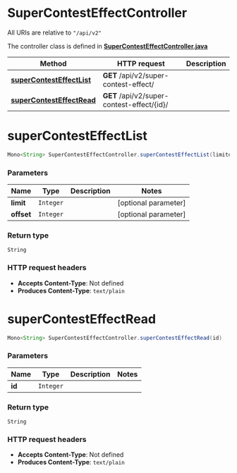 # SuperContestEffectController

All URIs are relative to `"/api/v2"`

The controller class is defined in **[SuperContestEffectController.java](../../src/main/java/org/openapitools/controller/SuperContestEffectController.java)**

Method | HTTP request | Description
------------- | ------------- | -------------
[**superContestEffectList**](#superContestEffectList) | **GET** /api/v2/super-contest-effect/ | 
[**superContestEffectRead**](#superContestEffectRead) | **GET** /api/v2/super-contest-effect/{id}/ | 

<a name="superContestEffectList"></a>
# **superContestEffectList**
```java
Mono<String> SuperContestEffectController.superContestEffectList(limitoffset)
```



### Parameters
Name | Type | Description  | Notes
------------- | ------------- | ------------- | -------------
**limit** | `Integer` |  | [optional parameter]
**offset** | `Integer` |  | [optional parameter]

### Return type
`String`


### HTTP request headers
 - **Accepts Content-Type**: Not defined
 - **Produces Content-Type**: `text/plain`

<a name="superContestEffectRead"></a>
# **superContestEffectRead**
```java
Mono<String> SuperContestEffectController.superContestEffectRead(id)
```



### Parameters
Name | Type | Description  | Notes
------------- | ------------- | ------------- | -------------
**id** | `Integer` |  |

### Return type
`String`


### HTTP request headers
 - **Accepts Content-Type**: Not defined
 - **Produces Content-Type**: `text/plain`

